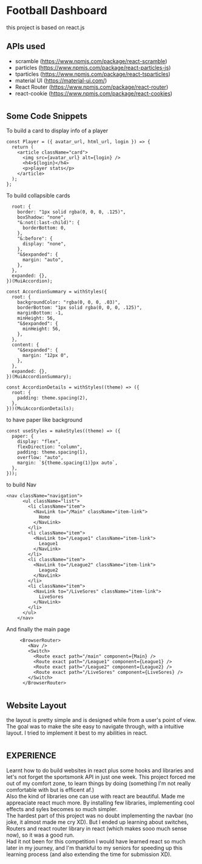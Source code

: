 # Football Dashboard

this project is based on react.js

## APIs used

- scramble (https://www.npmjs.com/package/react-scramble)
- particles (https://www.npmjs.com/package/react-particles-js)
- tparticles (https://www.npmjs.com/package/react-tsparticles)
- material UI (https://material-ui.com/)
- React Router (https://www.npmjs.com/package/react-router)
- react-cookie (https://www.npmjs.com/package/react-cookies)

#

## Some Code Snippets

To build a card to display info of a player

```
const Player = ({ avatar_url, html_url, login }) => {
  return (
    <article className="card">
      <img src={avatar_url} alt={login} />
      <h4>${login}</h4>
      <p>player stats</p>
    </article>
  );
};
```

To build collapsible cards

```const Accordion = withStyles({
  root: {
    border: "1px solid rgba(0, 0, 0, .125)",
    boxShadow: "none",
    "&:not(:last-child)": {
      borderBottom: 0,
    },
    "&:before": {
      display: "none",
    },
    "&$expanded": {
      margin: "auto",
    },
  },
  expanded: {},
})(MuiAccordion);

const AccordionSummary = withStyles({
  root: {
    backgroundColor: "rgba(0, 0, 0, .03)",
    borderBottom: "1px solid rgba(0, 0, 0, .125)",
    marginBottom: -1,
    minHeight: 56,
    "&$expanded": {
      minHeight: 56,
    },
  },
  content: {
    "&$expanded": {
      margin: "12px 0",
    },
  },
  expanded: {},
})(MuiAccordionSummary);

const AccordionDetails = withStyles((theme) => ({
  root: {
    padding: theme.spacing(2),
  },
}))(MuiAccordionDetails);
```

to have paper like background

```
const useStyles = makeStyles((theme) => ({
  paper: {
    display: "flex",
    flexDirection: "column",
    padding: theme.spacing(1),
    overflow: "auto",
    margin: `${theme.spacing(1)}px auto`,
  },
}));
```

to build Nav

```
<nav className="navigation">
      <ul className="list">
        <li className="item">
          <NavLink to="/Main" className="item-link">
            Home
          </NavLink>
        </li>
        <li className="item">
          <NavLink to="/League1" className="item-link">
            League1
          </NavLink>
        </li>
        <li className="item">
          <NavLink to="/League2" className="item-link">
            League2
          </NavLink>
        </li>
        <li className="item">
          <NavLink to="/LiveSores" className="item-link">
            LiveSores
          </NavLink>
        </li>
      </ul>
    </nav>
```

   And finally the main page

```
     <BrowserRouter>
        <Nav />
        <Switch>
          <Route exact path="/main" component={Main} />
          <Route exact path="/League1" component={League1} />
          <Route exact path="/League2" component={League2} />
          <Route exact path="/LiveSores" component={LiveSores} />
        </Switch>
      </BrowserRouter>
```  
#

## Website Layout
the layout is pretty simple and is designed while from a user's point of view. The goal was to make the site easy to navigate through, with a intuitive layout. I tried to implement it best to my abilities in react. 
#
## EXPERIENCE
Learnt how to do build websites in react plus some hooks and libraries and let's not forget the sportsmonk API in just one week.
This project forced me out of my comfort zone, to learn things by doing (something I'm not really comfortable with but is efficent af.)  
Also the kind of libraries one can use with react are beautiful. Made me appreaciate react much more. By installing few libraries, implementing cool effects and syles becomes so much simpler.  
The hardest part of this project was no doubt implementing the navbar (no joke, it almost made me cry XD). But I ended up learning about switches, Routers and react router library in react (which makes sooo much sense now), so it was a good run.  
Had it not been for this competition I would have learned react so much later in my journey, and I'm thankful to my seniors for speeding up this learning process (and also extending the time for submission XD).

#
